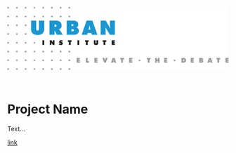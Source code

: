 ![](www/images/urban-institute-logo.png)  

<br>

# Project Name 

Text...

[link](https://lecy.github.io/fiscal-health/metric-03-days-operating-COH.html)




